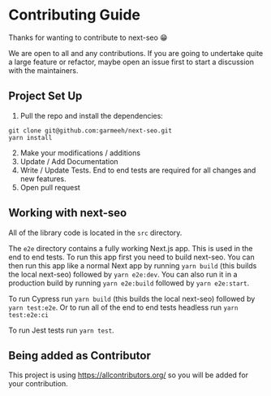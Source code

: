 # Contributing Guide

Thanks for wanting to contribute to next-seo 😁

We are open to all and any contributions. If you are going to undertake quite a large feature or refactor, maybe open an issue first to start a discussion with the maintainers.

## Project Set Up

1. Pull the repo and install the dependencies:

```
git clone git@github.com:garmeeh/next-seo.git
yarn install
```

2. Make your modifications / additions
3. Update / Add Documentation
4. Write / Update Tests. End to end tests are required for all changes and new features.
5. Open pull request

## Working with next-seo

All of the library code is located in the `src` directory.

The `e2e` directory contains a fully working Next.js app. This is used in the end to end tests. To run this app first you need to build next-seo. You can then run this app like a normal Next app by running `yarn build` (this builds the local next-seo) followed by `yarn e2e:dev`. You can also run it in a production build by running `yarn e2e:build` followed by `yarn e2e:start`.

To run Cypress run `yarn build` (this builds the local next-seo) followed by `yarn test:e2e`. Or to run all of the end to end tests headless run `yarn test:e2e:ci`

To run Jest tests run `yarn test`.

## Being added as Contributor

This project is using https://allcontributors.org/ so you will be added for your contribution.
